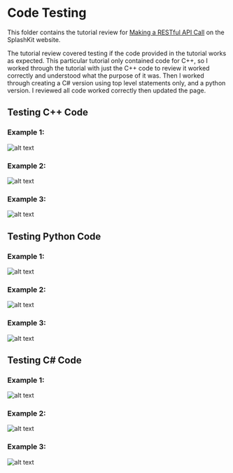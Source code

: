 # Code Testing

This folder contains the tutorial review for [Making a RESTful API Call](https://splashkit.io/guides/networking/2-restful-api-call/) on the SplashKit website.

The tutorial review covered testing if the code provided in the tutorial works as expected. This particular tutorial only contained code for C++, so I worked through the tutorial with just the C++ code to review it worked correctly and understood what the purpose of it was. Then I worked through creating a C# version using top level statements only, and a python version. I reviewed all code worked correctly then updated the page.

## Testing C++ Code

### Example 1:

![alt text](test-images/1-ex1-cpp.png)

### Example 2:

![alt text](test-images/2-ex2-cpp.png)

### Example 3:

![alt text](test-images/3-ex3-cpp.png)

## Testing Python Code

### Example 1:

![alt text](test-images/4-ex1-python.png)

### Example 2:

![alt text](test-images/5-ex2-python.png)

### Example 3:

![alt text](test-images/6-ex3-python.png)

## Testing C# Code

### Example 1:

![alt text](test-images/7-ex1-csharp.png)

### Example 2:

![alt text](test-images/8-ex2-csharp.png)

### Example 3:

![alt text](test-images/9-ex3-csharp.png)
